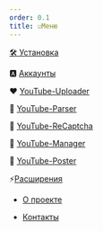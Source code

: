 ```yaml
---
order: 0.1
title: ☑️Меню
---
```


[🛠️ Установка](./../install/_index)

🅰️ [Аккаунты](./../accounts/_index)

❤️ [YouTube-Uploader](./../youtube-uploader/_index)

💛 [YouTube-Parser](./../youtube-parser/_index)

🩵 [YouTube-ReCaptcha](./../youtube-recaptcha/_index)

💚 [YouTube-Manager](./../youtube-manager/_index)

💙 [YouTube-Poster](./../youtube-poster/_index)

⚡[Расширения](./../extensions/_index)

-  [О проекте](./../about/_index)

-  [Контакты](./../about/contacts)


